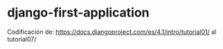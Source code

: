 # django-first-application
Codificación de: https://docs.djangoproject.com/es/4.1/intro/tutorial01/ al tutorial07/
